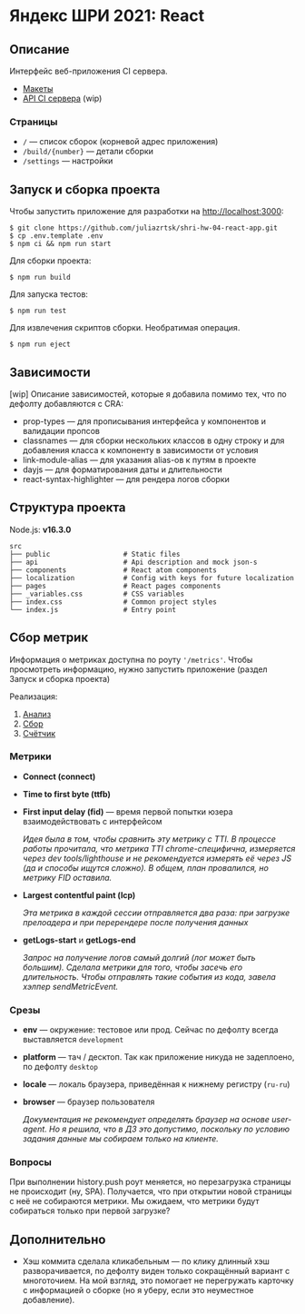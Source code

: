 # Яндекс ШРИ 2021: React

## Описание

Интерфейс веб-приложения CI сервера.

- [Макеты](<https://www.figma.com/file/vA6BJJ3AiWar3Q3bq30eyG/SHRI-homework-(specification)?node-id=0%3A1>)
- [API CI сервера](./src/api/api.json) (wip)

### Страницы

- `/` — список сборок (корневой адрес приложения)
- `/build/{number}` — детали сборки
- `/settings` — настройки

## Запуск и сборка проекта

Чтобы запустить приложение для разработки на [http://localhost:3000](http://localhost:3000):

```shell
$ git clone https://github.com/juliazrtsk/shri-hw-04-react-app.git
$ cp .env.template .env
$ npm ci && npm run start
```

Для сборки проекта:

```shell
$ npm run build
```

Для запуска тестов:

```shell
$ npm run test
```

Для извлечения скриптов сборки. Необратимая операция.

```shell
$ npm run eject
```

## Зависимости

[wip] Описание зависимостей, которые я добавила помимо тех, что по дефолту добавляются с CRA:

- prop-types — для прописывания интерфейса у компонентов и валидации пропсов
- classnames — для сборки нескольких классов в одну строку и для добавления класса к компоненту в зависимости от условия
- link-module-alias — для указания alias-ов к путям в проекте
- dayjs — для форматирования даты и длительности
- react-syntax-highlighter — для рендера логов сборки

## Структура проекта

Node.js: **v16.3.0**

```
src
├── public                  # Static files
├── api                     # Api description and mock json-s
├── components              # React atom components
├── localization            # Config with keys for future localization
├── pages                   # React pages components
├── _variables.css          # CSS variables
├── index.css               # Common project styles
└── index.js                # Entry point
```

## Сбор метрик

Информация о метриках доступна по роуту `'/metrics'`.
Чтобы просмотреть информацию, нужно запустить приложение (раздел Запуск и сборка проекта)

Реализация:

1. [Анализ](./src/metrics/stats.js)
2. [Сбор](./src/metrics/index.js)
3. [Счётчик](./src/metrics/send.js)

### Метрики

- **Connect (connect)**
- **Time to first byte (ttfb)**
- **First input delay (fid)** — время первой попытки юзера взаимодействовать с интерфейсом

  _Идея была в том, чтобы сравнить эту метрику с TTI. В процессе работы прочитала,
  что метрика TTI chrome-специфична, измеряется через dev tools/lighthouse и
  не рекомендуется измерять её через JS (да и способы ищутся сложно). В общем,
  план провалился, но метрику FID оставила._

- **Largest contentful paint (lcp)**

  _Эта метрика в каждой сессии отправляется два раза: при загрузке прелоадера
  и при перерендере после получения данных_

- **getLogs-start** и **getLogs-end**

  _Запрос на получение логов самый долгий (лог может быть большим).
  Сделала метрики для того, чтобы засечь его длительность. Чтобы отправлять
  такие события из кода, завела хэлпер sendMetricEvent._

### Срезы

- **env** — окружение: тестовое или прод. Сейчас по дефолту всегда выставляется `development`
- **platform** — тач / десктоп. Так как приложение никуда не задеплоено, по дефолту `desktop`
- **locale** — локаль браузера, приведённая к нижнему регистру (`ru-ru`)
- **browser** — браузер пользователя

  _Документация не рекомендует определять браузер на основе user-agent.
  Но я решила, что в ДЗ это допустимо, поскольку по условию задания
  данные мы собираем только на клиенте._

### Вопросы

При выполнении history.push роут меняется, но перезагрузка страницы не происходит (ну, SPA).
Получается, что при открытии новой страницы с неё не собираются метрики.
Мы ожидаем, что метрики будут собираться только при первой загрузке?

## Дополнительно

- Хэш коммита сделала кликабельным — по клику длинный хэш разворачивается, по дефолту виден только сокращённый вариант с многоточием.
  На мой взгляд, это помогает не перегружать карточку с информацией о сборке (но я уберу, если это неуместное добавление).
